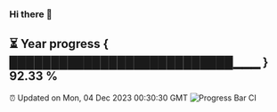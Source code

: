 ### Hi there 👋
⏳ Year progress { ███████████████████████████▁▁▁ } 92.33 %
---
⏰ Updated on Mon, 04 Dec 2023 00:30:30 GMT
![Progress Bar CI](https://github.com/Moyi321/Moyi321/workflows/Progress%20Bar%20CI/badge.svg)
